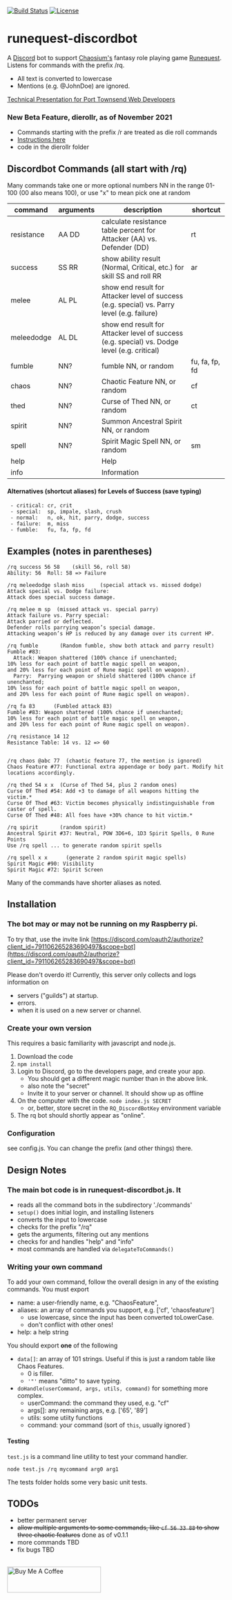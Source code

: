 [![Build Status](https://secure.travis-ci.org/MorganConrad/runequest-discordbot.png)](https://travis-ci.org/MorganConrad/runequest-discordbot)
[![License](https://img.shields.io/badge/license-MIT-A31F34.svg)](https://github.com/MorganConrad/runequest-discordbot)
# runequest-discordbot

A [Discord](https://discord.com/) bot to support [Chaosium's](https://www.chaosium.com/) fantasy role playing game
[Runequest](https://www.chaosium.com/runequest/).
Listens for commands with the prefix /rq.
 - All text is converted to lowercase
 - Mentions (e.g. @JohnDoe) are ignored.

[Technical Presentation for Port Townsend Web Developers](docs/presentation.md)

### New Beta Feature, dierollr, as of November 2021

 - Commands starting with the prefix /r are treated as die roll commands
 - [Instructions here](https://github.com/MorganConrad/runequest-discordbot/tree/main/dierollr#readme)
 - code in the dierollr folder


## Discordbot Commands (all start with /rq)

Many commands take one or more optional numbers NN in the range 01-100 (00 also means 100), or use "x" to mean pick one at random

|command|arguments|description|shortcut|
|-------|---------|-----------|--------|
|resistance|AA DD|calculate resistance table percent for Attacker (AA) vs. Defender (DD)|rt|
|success   |SS RR|show ability result (Normal, Critical, etc.) for skill SS and roll RR|ar|
|melee     |AL PL|show end result for Attacker level of success (e.g. special) vs. Parry level (e.g. failure)||
|meleedodge|AL DL|show end result for Attacker level of success (e.g. special) vs. Dodge level (e.g. critical)|
|fumble    |NN?  |fumble NN, or random|fu, fa, fp, fd|
|chaos     |NN?  |Chaotic Feature NN, or random|cf|
|thed      |NN?  |Curse of Thed NN, or random|ct|
|spirit    |NN?  |Summon Ancestral Spirit NN, or random||
|spell     |NN?  |Spirit Magic Spell NN, or random|sm|
|help      |     |Help||
|info      |     |Information||


#### Alternatives (shortcut aliases) for Levels of Success (save typing)
```
 - critical: cr, crit
 - special:  sp, impale, slash, crush
 - normal:   n, ok, hit, parry, dodge, success
 - failure:  m, miss
 - fumble:   fu, fa, fp, fd
```

## Examples (notes in parentheses)

```
/rq success 56 58    (skill 56, roll 58)
Ability: 56  Roll: 58 => Failure

/rq meleedodge slash miss     (special attack vs. missed dodge)
Attack special vs. Dodge failure:
Attack does special success damage.

/rq melee m sp  (missed attack vs. special parry)
Attack failure vs. Parry special:
Attack parried or deflected.
Defender rolls parrying weapon’s special damage.
Attacking weapon’s HP is reduced by any damage over its current HP.

/rq fumble       (Random fumble, show both attack and parry result)
Fumble #83:
  Attack: Weapon shattered (100% chance if unenchanted;
10% less for each point of battle magic spell on weapon,
and 20% less for each point of Rune magic spell on weapon).
  Parry:  Parrying weapon or shield shattered (100% chance if unenchanted;
10% less for each point of battle magic spell on weapon,
and 20% less for each point of Rune magic spell on weapon).

/rq fa 83      (Fumbled attack 83)
Fumble #83: Weapon shattered (100% chance if unenchanted;
10% less for each point of battle magic spell on weapon,
and 20% less for each point of Rune magic spell on weapon).

/rq resistance 14 12
Resistance Table: 14 vs. 12 => 60


/rq chaos @abc 77  (chaotic feature 77, the mention is ignored)
Chaos Feature #77: Functional extra appendage or body part. Modify hit locations accordingly.

/rq thed 54 x x  (Curse of Thed 54, plus 2 random ones)
Curse Of Thed #54: Add +3 to damage of all weapons hitting the victim.*
Curse Of Thed #63: Victim becomes physically indistinguishable from caster of spell.
Curse Of Thed #48: All foes have +30% chance to hit victim.*

/rq spirit       (random spirit)
Ancestral Spirit #37: Neutral, POW 3D6+6, 1D3 Spirit Spells, 0 Rune Points
Use /rq spell ... to generate random spirit spells

/rq spell x x      (generate 2 random spirit magic spells)
Spirit Magic #90: Visibility
Spirit Magic #72: Spirit Screen
```

Many of the commands have shorter aliases as noted.
## Installation

### The bot may or may not be running on my Raspberry pi.

To try that, use the invite link
[https://discord.com/oauth2/authorize?client_id=791106265283690497&scope=bot](https://discord.com/oauth2/authorize?client_id=791106265283690497&scope=bot)

Please don't overdo it!  Currently, this server only collects and logs information on
 - servers ("guilds") at startup.
 - errors.
 - when it is used on a new server or channel.

### Create your own version
This requires a basic familiarity with javascript and node.js.
 1. Download the code
 2. `npm install`
 3. Login to Discord, go to the developers page, and create your app.
    - You should get a different magic number than in the above link.
     - also note the "secret"
     - Invite it to your server or channel.  It should show up as offline
 4. On the computer with the code. `node index.js SECRET`
    - or, better, store secret in the `RQ_DiscordBotKey` environment variable
 5. The rq bot should shortly appear as "online".

### Configuration

see config.js.  You can change the prefix (and other things) there.

## Design Notes

### The main bot code is in runequest-discordbot.js.  It
  - reads all the command bots in the subdirectory './commands'
  - `setup()` does initial login, and installing listeners
  - converts the input to lowercase
  - checks for the prefix "/rq"
  - gets the arguments, filtering out any mentions
  - checks for and handles "help" and "info"
  - most commands are handled via `delegateToCommands()`

### Writing your own command

To add your own command, follow the overall design in any of the existing commands.  You must export

 - name:    a user-friendly name, e.g. "ChaosFeature",
 - aliases: an array of commands you support, e.g. ['cf', 'chaosfeature']
    - use lowercase, since the input has been converted toLowerCase.
    - don't conflict with other ones!
 - help:    a help string

You should export **one** of the following
 - `data[]`:  an array of 101 strings. Useful if this is just a random table like Chaos Features.
   - 0 is filler.
   - `'"'` means "ditto" to save typing.
 - `doHandle(userCommand, args, utils, command)` for something more complex.
   - userCommand: the command they used, e.g. "cf"
   - args[]:  any remaining args, e.g. ['65', '89']
   - utils: some utiity functions
   - command: your command (sort of `this`, usually ignored`)

#### Testing

`test.js` is a command line utility to test your command handler.

 `node test.js /rq mycommand arg0 arg1`

The tests folder holds some very basic unit tests.

## TODOs

 - better permanent server
 - ~~allow multiple arguments to some commands, like `cf 56 33 88` to show three chaotic features~~ done as of v0.1.1
 - more commands TBD
 - fix bugs TBD

<br>
<a href="https://www.buymeacoffee.com/flyingspaniel" target="_blank"><img src="https://cdn.buymeacoffee.com/buttons/v2/default-yellow.png" alt="Buy Me A Coffee" style="height: 60px !important;width: 217px !important;" ></a>

